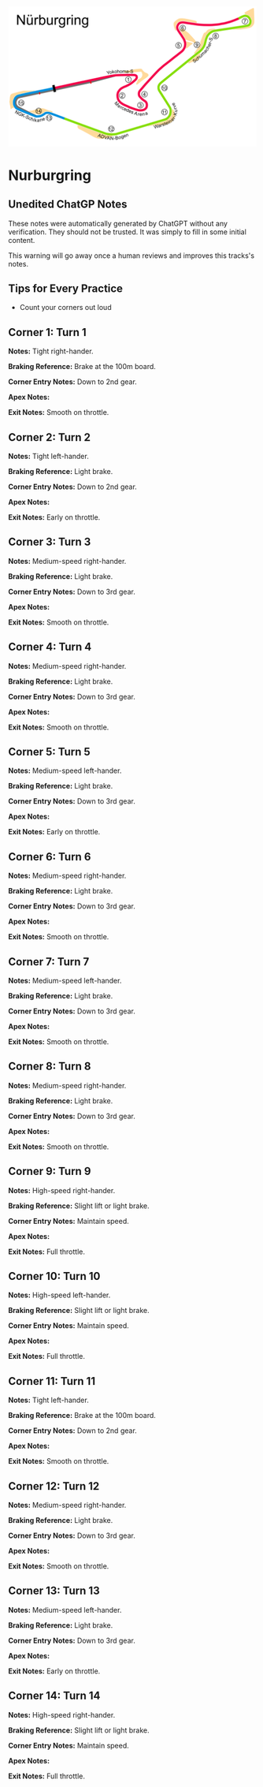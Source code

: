 ![Nurburgring](../track_maps/nurburgring.png)

# Nurburgring



## Unedited ChatGP Notes
These notes were automatically generated by ChatGPT without any verification.
They should not be trusted. It was simply to fill in some initial content.

This warning will go away once a human reviews and improves this tracks's notes.


## Tips for Every Practice

- Count your corners out loud


## Corner 1: Turn 1
**Notes:** Tight right-hander.

**Braking Reference:** Brake at the 100m board.

**Corner Entry Notes:** Down to 2nd gear.

**Apex Notes:** 

**Exit Notes:** Smooth on throttle.


## Corner 2: Turn 2
**Notes:** Tight left-hander.

**Braking Reference:** Light brake.

**Corner Entry Notes:** Down to 2nd gear.

**Apex Notes:** 

**Exit Notes:** Early on throttle.


## Corner 3: Turn 3
**Notes:** Medium-speed right-hander.

**Braking Reference:** Light brake.

**Corner Entry Notes:** Down to 3rd gear.

**Apex Notes:** 

**Exit Notes:** Smooth on throttle.


## Corner 4: Turn 4
**Notes:** Medium-speed right-hander.

**Braking Reference:** Light brake.

**Corner Entry Notes:** Down to 3rd gear.

**Apex Notes:** 

**Exit Notes:** Smooth on throttle.


## Corner 5: Turn 5
**Notes:** Medium-speed left-hander.

**Braking Reference:** Light brake.

**Corner Entry Notes:** Down to 3rd gear.

**Apex Notes:** 

**Exit Notes:** Early on throttle.


## Corner 6: Turn 6
**Notes:** Medium-speed right-hander.

**Braking Reference:** Light brake.

**Corner Entry Notes:** Down to 3rd gear.

**Apex Notes:** 

**Exit Notes:** Smooth on throttle.


## Corner 7: Turn 7
**Notes:** Medium-speed left-hander.

**Braking Reference:** Light brake.

**Corner Entry Notes:** Down to 3rd gear.

**Apex Notes:** 

**Exit Notes:** Smooth on throttle.


## Corner 8: Turn 8
**Notes:** Medium-speed right-hander.

**Braking Reference:** Light brake.

**Corner Entry Notes:** Down to 3rd gear.

**Apex Notes:** 

**Exit Notes:** Smooth on throttle.


## Corner 9: Turn 9
**Notes:** High-speed right-hander.

**Braking Reference:** Slight lift or light brake.

**Corner Entry Notes:** Maintain speed.

**Apex Notes:** 

**Exit Notes:** Full throttle.


## Corner 10: Turn 10
**Notes:** High-speed left-hander.

**Braking Reference:** Slight lift or light brake.

**Corner Entry Notes:** Maintain speed.

**Apex Notes:** 

**Exit Notes:** Full throttle.


## Corner 11: Turn 11
**Notes:** Tight left-hander.

**Braking Reference:** Brake at the 100m board.

**Corner Entry Notes:** Down to 2nd gear.

**Apex Notes:** 

**Exit Notes:** Smooth on throttle.


## Corner 12: Turn 12
**Notes:** Medium-speed right-hander.

**Braking Reference:** Light brake.

**Corner Entry Notes:** Down to 3rd gear.

**Apex Notes:** 

**Exit Notes:** Smooth on throttle.


## Corner 13: Turn 13
**Notes:** Medium-speed left-hander.

**Braking Reference:** Light brake.

**Corner Entry Notes:** Down to 3rd gear.

**Apex Notes:** 

**Exit Notes:** Early on throttle.


## Corner 14: Turn 14
**Notes:** High-speed right-hander.

**Braking Reference:** Slight lift or light brake.

**Corner Entry Notes:** Maintain speed.

**Apex Notes:** 

**Exit Notes:** Full throttle.

